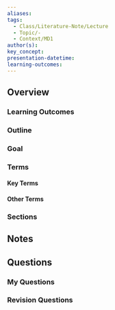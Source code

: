 ```yaml
---
aliases: 
tags:
  - Class/Literature-Note/Lecture
  - Topic/-
  - Context/MD1
author(s): 
key_concept: 
presentation-datetime: 
learning-outcomes:
---
```



## Overview
### Learning Outcomes

### Outline

### Goal

### Terms
#### Key Terms

#### Other Terms

### Sections


## Notes


## Questions

### My Questions
### Revision Questions




